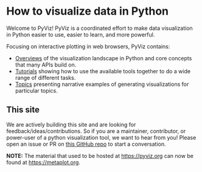 # How to visualize data in Python

Welcome to PyViz!  PyViz is a coordinated effort to make data visualization in Python easier to use, easier to learn, and more powerful.

Focusing on interactive plotting in web browsers, PyViz contains:

 - [Overviews](overviews/index.html) of the visualization landscape in Python and core concepts that many APIs build on.
 - [Tutorials](tutorials/index.html) showing how to use the available tools together to do a wide range of different tasks.
 - [Topics](htts://examples.pyviz.org) presenting narrative examples of generating visualizations for particular topics.

## This site
We are actively building this site and are looking for feedback/ideas/contributions.
So if you are a maintainer, contributor, or power-user of a
python visualization tool, we want to hear from you! Please open an issue or
PR on [this GitHub repo](https://github.com/pyviz/pyviz) to start a conversation.

**NOTE:** The material that used to be hosted at https://pyviz.org can now be found at https://metaplot.org.